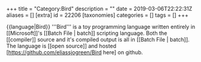 +++
title = "Category:Bird"
description = ""
date = 2019-03-06T22:22:31Z
aliases = []
[extra]
id = 22206
[taxonomies]
categories = []
tags = []
+++

{{language|Bird}}
'''Bird''' is a toy programming language written entirely in [[Microsoft]]'s [[Batch File | batch]] scripting language. Both the [[compiler]] source and it's compiled output is all in [[Batch File | batch]]. The language is [[open source]] and hosted [https://github.com/eliassjogreen/Bird here] on github.
